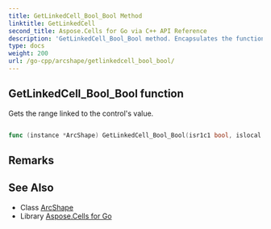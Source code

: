 ```yaml
---
title: GetLinkedCell_Bool_Bool Method 
linktitle: GetLinkedCell
second_title: Aspose.Cells for Go via C++ API Reference
description: 'GetLinkedCell_Bool_Bool method. Encapsulates the function that represents getlinkedcell in Go.'
type: docs
weight: 200
url: /go-cpp/arcshape/getlinkedcell_bool_bool/
---
```


## GetLinkedCell_Bool_Bool function

Gets the range linked to the control's value.

```go

func (instance *ArcShape) GetLinkedCell_Bool_Bool(isr1c1 bool, islocal bool)  (string,  error) 

```

## Remarks


## See Also

* Class [ArcShape](../)
* Library [Aspose.Cells for Go](../../)
